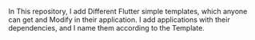 In This repository, I add Different Flutter simple templates, which anyone can get and Modify in their application.
I add applications with their dependencies, and I name them according to the Template.
